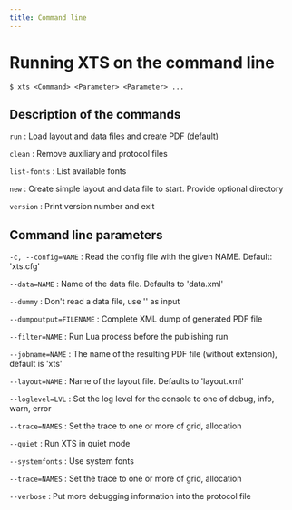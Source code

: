 ```yaml
---
title: Command line
---
```


# Running XTS on the command line

```
$ xts <Command> <Parameter> <Parameter> ...
```

## Description of the commands

`run`
:   Load layout and data files and create PDF (default)

`clean`
:   Remove auxiliary and protocol files

`list-fonts`
:    List available fonts

`new`
:    Create simple layout and data file to start. Provide optional directory

`version`
:    Print version number and exit

## Command line parameters


`-c, --config=NAME`
:   Read the config file with the given NAME. Default: 'xts.cfg'

`--data=NAME`
:   Name of the data file. Defaults to 'data.xml'

`--dummy`
:   Don't read a data file, use '<data />' as input

`--dumpoutput=FILENAME`
:   Complete XML dump of generated PDF file

`--filter=NAME`
:   Run Lua process before the publishing run

`--jobname=NAME`
:   The name of the resulting PDF file (without extension), default is 'xts'

`--layout=NAME`
:   Name of the layout file. Defaults to 'layout.xml'

`--loglevel=LVL`
:   Set the log level for the console to one of debug, info, warn, error

`--trace=NAMES`
:   Set the trace to one or more of grid, allocation

`--quiet`
:   Run XTS in quiet mode

`--systemfonts`
:   Use system fonts

`--trace=NAMES`
:   Set the trace to one or more of grid, allocation

`--verbose`
:   Put more debugging information into the protocol file

